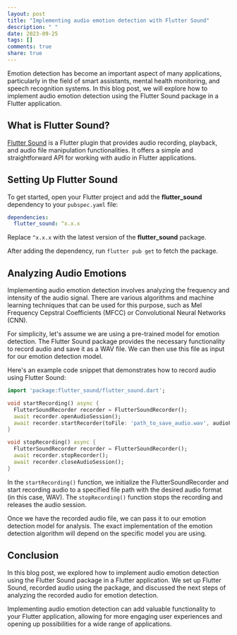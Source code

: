```yaml
---
layout: post
title: "Implementing audio emotion detection with Flutter Sound"
description: " "
date: 2023-09-25
tags: []
comments: true
share: true
---
```


Emotion detection has become an important aspect of many applications, particularly in the field of smart assistants, mental health monitoring, and speech recognition systems. In this blog post, we will explore how to implement audio emotion detection using the Flutter Sound package in a Flutter application.

## What is Flutter Sound?

[Flutter Sound](https://pub.dev/packages/flutter_sound) is a Flutter plugin that provides audio recording, playback, and audio file manipulation functionalities. It offers a simple and straightforward API for working with audio in Flutter applications.

## Setting Up Flutter Sound

To get started, open your Flutter project and add the **flutter_sound** dependency to your `pubspec.yaml` file:

```yaml
dependencies:
  flutter_sound: ^x.x.x
```

Replace `^x.x.x` with the latest version of the **flutter_sound** package.

After adding the dependency, run `flutter pub get` to fetch the package.

## Analyzing Audio Emotions

Implementing audio emotion detection involves analyzing the frequency and intensity of the audio signal. There are various algorithms and machine learning techniques that can be used for this purpose, such as Mel Frequency Cepstral Coefficients (MFCC) or Convolutional Neural Networks (CNN).

For simplicity, let's assume we are using a pre-trained model for emotion detection. The Flutter Sound package provides the necessary functionality to record audio and save it as a WAV file. We can then use this file as input for our emotion detection model.

Here's an example code snippet that demonstrates how to record audio using Flutter Sound:

```dart
import 'package:flutter_sound/flutter_sound.dart';

void startRecording() async {
  FlutterSoundRecorder recorder = FlutterSoundRecorder();
  await recorder.openAudioSession();
  await recorder.startRecorder(toFile: 'path_to_save_audio.wav', audioFormat: AudioFormat.WAV);
}

void stopRecording() async {
  FlutterSoundRecorder recorder = FlutterSoundRecorder();
  await recorder.stopRecorder();
  await recorder.closeAudioSession();
}
```

In the `startRecording()` function, we initialize the FlutterSoundRecorder and start recording audio to a specified file path with the desired audio format (in this case, WAV). The `stopRecording()` function stops the recording and releases the audio session.

Once we have the recorded audio file, we can pass it to our emotion detection model for analysis. The exact implementation of the emotion detection algorithm will depend on the specific model you are using. 

## Conclusion

In this blog post, we explored how to implement audio emotion detection using the Flutter Sound package in a Flutter application. We set up Flutter Sound, recorded audio using the package, and discussed the next steps of analyzing the recorded audio for emotion detection.

Implementing audio emotion detection can add valuable functionality to your Flutter application, allowing for more engaging user experiences and opening up possibilities for a wide range of applications.